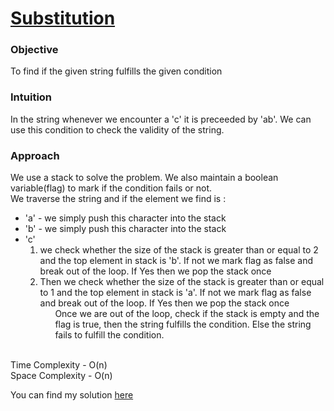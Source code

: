 # [Substitution](https://github.com/dscnsec/DSC-NSEC-Algorithms/blob/master/4.%20Stack/substitution/substitution.md)

### Objective

To find if the given string fulfills the given condition

### Intuition

In the string whenever we encounter a 'c' it is preceeded by 'ab'. We can use this condition to check the validity of the string.

### Approach

We use a stack to solve the problem. We also maintain a boolean variable(flag) to mark if the condition fails or not.<br>
We traverse the string and if the element we find is : 
<br>
- 'a' - we simply push this character into the stack
- 'b' - we simply push this character into the stack
- 'c' 
      <ol>
      <li> we check whether the size of the stack is greater than or equal to 2 and the top element in stack is 'b'. If not we mark flag as false and break out of the loop. If Yes then we pop the stack once<br>
      <li> Then we check whether the size of the stack is greater than or equal to 1 and the top element in stack is 'a'. If not we mark flag as false and break out of the loop. If Yes then we pop the stack once<br>
      <ol>
 Once we are out of the loop, check if the stack is empty and the flag is true, then the string fulfills the condition. Else the string fails to fulfill the condition.
<br> <br>


Time Complexity - O(n) <br>
Space Complexity - O(n) <br>


You can find my solution [here](https://github.com/dscnsec/DSC-NSEC-Algorithms/blob/master/4.%20Stack/substitution/substitution_harikrishnan.cpp)
